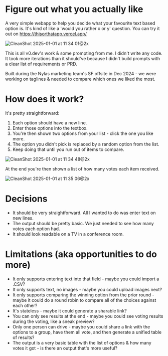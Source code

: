 # Figure out what you actually like

A very simple webapp to help you decide what your favourite text based option is. It's kind of like a 'would you rather x or y' question. You can try it out on https://thisorthatapp.vercel.app/

![CleanShot 2025-01-01 at 11 34 01@2x](https://github.com/user-attachments/assets/119369fc-556e-4bf4-ae1a-4ce35e035d13)

This is all v0.dev's work & some prompting from me. I didn't write any code. It took more iterations than it should've because I didn't build prompts with a clear list of requirements or PRD.

Built during the Nylas marketing team's SF offsite in Dec 2024 - we were working on taglines & needed to compare which ones we liked the most.

# How does it work?

It's pretty straightforward:

1. Each option should have a new line.
2. Enter those options into the textbox.
3. You're then shown two options from your list - click the one you like more.
4. The option you didn't pick is replaced by a random option from the list.
5. Keep doing that until you run out of items to compare.

![CleanShot 2025-01-01 at 11 34 48@2x](https://github.com/user-attachments/assets/dbe05a82-abc1-41ea-8406-f0ace2da5210)

At the end you're then shown a list of how many votes each item received.

![CleanShot 2025-01-01 at 11 35 06@2x](https://github.com/user-attachments/assets/715cc8a6-93cd-4646-b3d3-200acf1c376a)

# Decisions

- It should be very straightforward. All I wanted to do was enter text on new lines.
- The output should be pretty basic. We just needed to see how many votes each option had.
- It should look readable on a TV in a conference room.

# Limitations (aka opportunities to do more)

- It only supports entering text into that field - maybe you could import a .CSV?
- It only supports text, no images - maybe you could upload images next?
- It only supports comparing the winning option from the prior round - maybe it could do a round robin to compare all of the choices against each other?
- It's stateless - maybe it could generate a sharable link?
- You can only see results at the end - maybe you could see voting results during the voting, like a sneak preview?
- Only one person can drive - maybe you could share a link with the options to a group, have them all vote, and then generate a unified table of results?
- The output is a very basic table with the list of options & how many votes it got - is there an output that's more useful?
